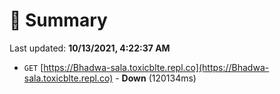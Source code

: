 # 📖 Summary
Last updated: **10/13/2021, 4:22:37 AM**

- `GET` [https://Bhadwa-sala.toxicblte.repl.co](https://Bhadwa-sala.toxicblte.repl.co) - **Down** (120134ms)
